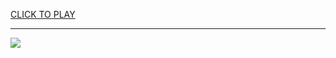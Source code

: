 
<a href="https://premium76.site?title=click_games_unblocked&ref=13M">CLICK TO PLAY</a></h3>
<hr>

<a href="https://premium76.site?title=click_games_unblocked&ref=13M"><img src="https://clearcache.store/games.png"></a>



